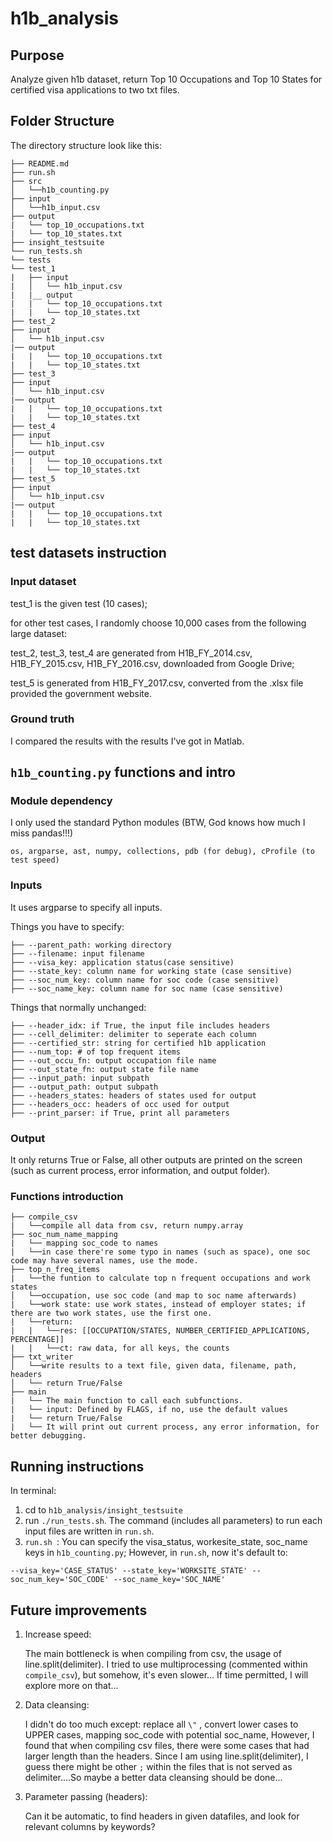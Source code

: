 # h1b_analysis
## Purpose
Analyze given h1b dataset, return Top 10 Occupations and Top 10 States for certified visa applications to two txt files.
## Folder Structure
The directory structure look like this:
```
├── README.md 
├── run.sh
├── src
│   └──h1b_counting.py
├── input
│   └──h1b_input.csv
├── output
|   └── top_10_occupations.txt
|   └── top_10_states.txt
├── insight_testsuite
└── run_tests.sh
└── tests
└── test_1
|   ├── input
|   │   └── h1b_input.csv
|   |__ output
|   |   └── top_10_occupations.txt
|   |   └── top_10_states.txt
├── test_2
├── input
│   └── h1b_input.csv
|── output
|   |   └── top_10_occupations.txt
|   |   └── top_10_states.txt
├── test_3
├── input
│   └── h1b_input.csv
|── output
|   |   └── top_10_occupations.txt
|   |   └── top_10_states.txt
├── test_4
├── input
│   └── h1b_input.csv
|── output
|   |   └── top_10_occupations.txt
|   |   └── top_10_states.txt
├── test_5
├── input
│   └── h1b_input.csv
|── output
|   |   └── top_10_occupations.txt
|   |   └── top_10_states.txt
```
## test datasets instruction
### Input dataset
test_1 is the given test (10 cases); 

for other test cases, I randomly choose 10,000 cases from the following large dataset: 

test_2, test_3, test_4 are generated from H1B_FY_2014.csv, H1B_FY_2015.csv, H1B_FY_2016.csv, downloaded from Google Drive;

test_5 is generated from H1B_FY_2017.csv, converted from the .xlsx file provided the government website. 
### Ground truth
I compared the results with the results I've got in Matlab. 

## `h1b_counting.py` functions and intro
### Module dependency
I only used the standard Python modules (BTW, God knows how much I miss pandas!!!)

`os, argparse, ast, numpy, collections, pdb (for debug), cProfile (to test speed)`
### Inputs
It uses argparse to specify all inputs. 

Things you have to specify:
```
├── --parent_path: working directory
├── --filename: input filename
├── --visa_key: application status(case sensitive)
├── --state_key: column name for working state (case sensitive)
├── --soc_num_key: column name for soc code (case sensitive)
├── --soc_name_key: column name for soc name (case sensitive)
```
Things that normally unchanged: 
```
├── --header_idx: if True, the input file includes headers
├── --cell_delimiter: delimiter to seperate each column
├── --certified_str: string for certified h1b application
├── --num_top: # of top frequent items
├── --out_occu_fn: output occupation file name
├── --out_state_fn: output state file name
├── --input_path: input subpath
├── --output_path: output subpath
├── --headers_states: headers of states used for output
├── --headers_occ: headers of occ used for output
├── --print_parser: if True, print all parameters
```
### Output
It only returns True or False, all other outputs are printed on the screen (such as current process, error information, and output folder).


### Functions introduction
```
├── compile_csv
|   └──compile all data from csv, return numpy.array
├── soc_num_name_mapping
|   └── mapping soc_code to names
|   └──in case there're some typo in names (such as space), one soc code may have several names, use the mode.
├── top_n_freq_items
|   └──the funtion to calculate top n frequent occupations and work states
│   └──occupation, use soc code (and map to soc name afterwards)
|   └──work state: use work states, instead of employer states; if there are two work states, use the first one.
|   └──return: 
|   |   └──res: [[OCCUPATION/STATES, NUMBER_CERTIFIED_APPLICATIONS, PERCENTAGE]]
|   |   └──ct: raw data, for all keys, the counts
├── txt_writer
│   └──write results to a text file, given data, filename, path, headers
│   └── return True/False
├── main
|   └── The main function to call each subfunctions.
|   └── input: Defined by FLAGS, if no, use the default values
|   └── return True/False
|   └── It will print out current process, any error information, for better debugging.
```


## Running instructions
In terminal:
1. cd to `h1b_analysis/insight_testsuite` 
2. run `./run_tests.sh`. The command (includes all parameters) to run each input files are written in `run.sh`. 
3. `run.sh `: You can specify the visa_status, workesite_state, soc_name keys in `h1b_counting.py`; However, in `run.sh`, now it's default to:

`--visa_key='CASE_STATUS' --state_key='WORKSITE_STATE' --soc_num_key='SOC_CODE' --soc_name_key='SOC_NAME'`


## Future improvements
1. Increase speed:
    
    The main bottleneck is when compiling from csv, the usage of line.split(delimiter). I tried to use multiprocessing (commented within `compile_csv`), but somehow, it's even slower... If time permitted, I will explore more on that...
    
2. Data cleansing:
    
    I didn't do too much except: replace all `\"` , convert lower cases to UPPER cases, mapping soc_code with potential soc_name, However, I found that when compiling csv files, there were some cases that had larger length than the headers. Since I am using line.split(delimiter), I guess there might be other  `;` within the files that is not served as delimiter....So maybe a better data cleansing should be done...

3. Parameter passing (headers):
   
   Can it be automatic, to find headers in given datafiles, and look for relevant columns by keywords?
